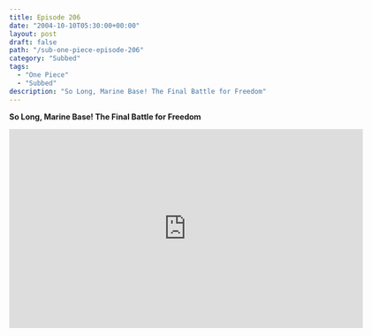 ```yaml
---
title: Episode 206
date: "2004-10-10T05:30:00+00:00"
layout: post
draft: false
path: "/sub-one-piece-episode-206"
category: "Subbed"
tags:
  - "One Piece"
  - "Subbed"
description: "So Long, Marine Base! The Final Battle for Freedom"
---
```


**So Long, Marine Base! The Final Battle for Freedom**

<iframe width="640" height="360" src="https://www.rapidvideo.com/e/FXQGQS7L5C" frameborder="0" marginwidth=0 marginheight=0 scrolling=no allowfullscreen></iframe>

